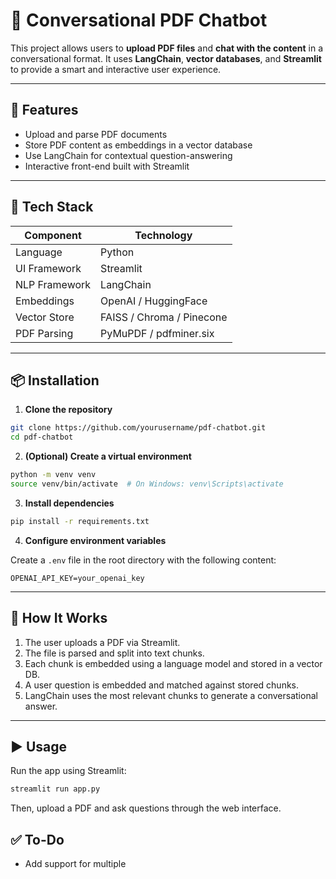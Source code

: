 # 📄 Conversational PDF Chatbot

This project allows users to **upload PDF files** and **chat with the content** in a conversational format. It uses **LangChain**, **vector databases**, and **Streamlit** to provide a smart and interactive user experience.

---

## 🚀 Features

- Upload and parse PDF documents
- Store PDF content as embeddings in a vector database
- Use LangChain for contextual question-answering
- Interactive front-end built with Streamlit

---

## 🧰 Tech Stack

| Component       | Technology                  |
|----------------|-----------------------------|
| Language        | Python                      |
| UI Framework    | Streamlit                   |
| NLP Framework   | LangChain                   |
| Embeddings      | OpenAI / HuggingFace        |
| Vector Store    | FAISS / Chroma / Pinecone   |
| PDF Parsing     | PyMuPDF / pdfminer.six      |

---

## 📦 Installation

1. **Clone the repository**
```bash
git clone https://github.com/yourusername/pdf-chatbot.git
cd pdf-chatbot
```

2. **(Optional) Create a virtual environment**
```bash
python -m venv venv
source venv/bin/activate  # On Windows: venv\Scripts\activate
```

3. **Install dependencies**
```bash
pip install -r requirements.txt
```

4. **Configure environment variables**

Create a `.env` file in the root directory with the following content:

```
OPENAI_API_KEY=your_openai_key
```

---

## 🧠 How It Works

1. The user uploads a PDF via Streamlit.
2. The file is parsed and split into text chunks.
3. Each chunk is embedded using a language model and stored in a vector DB.
4. A user question is embedded and matched against stored chunks.
5. LangChain uses the most relevant chunks to generate a conversational answer.

---

## ▶️ Usage

Run the app using Streamlit:

```bash
streamlit run app.py
```

Then, upload a PDF and ask questions through the web interface.

## ✅ To-Do

- Add support for multiple
